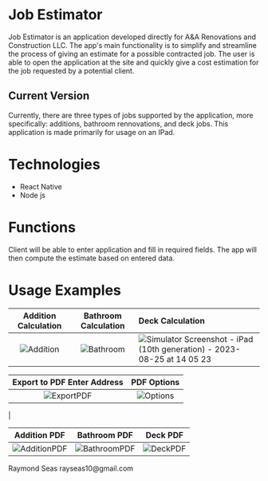 # Job Estimator

Job Estimator is an application developed directly for A&A Renovations and Construction LLC. The app's main functionality is to simplify and streamline the process of giving an estimate for a possible contracted job. The user is able to open the application at the site and quickly give a cost estimation for the job requested by a potential client.

## Current Version

Currently, there are three types of jobs supported by the application, more specifically: additions, bathroom rennovations, and deck jobs.  This application is made primarily for usage on an IPad.

# Technologies
- React Native
- Node js

# Functions

Client will be able to enter application and fill in required fields.  The app will then compute the estimate based on entered data.

# Usage Examples

|Addition Calculation|Bathroom Calculation|Deck Calculation|
|:-:|:-:|:-|
|![Addition](https://github.com/rseas/JobEstimator/assets/70233387/b8a7875c-dd8b-40b7-8e2f-2142b57e664c)| ![Bathroom](https://github.com/rseas/JobEstimator/assets/70233387/404621e8-4e4b-4bf1-bb4f-44ab88530b5e)|![Simulator Screenshot - iPad (10th generation) - 2023-08-25 at 14 05 23](https://github.com/rseas/JobEstimator/assets/70233387/f79d0a64-1a04-4f7c-8b3c-951811637009)|

|Export to PDF Enter Address|PDF Options|
|:-:|:-:|
|![ExportPDF](https://github.com/rseas/JobEstimator/assets/70233387/00fb0c7e-f459-4fd2-b00f-caef3728d535)|![Options](https://github.com/rseas/JobEstimator/assets/70233387/2f8b2a7c-89d4-44fa-ae5d-d62972bf0a2c)
|


|Addition PDF|Bathroom PDF|Deck PDF|
|:-:|:-:|:-:|
|![AdditionPDF](https://github.com/rseas/JobEstimator/assets/70233387/e2916e11-dec4-4435-8cd0-6069c4eb16bb)|![BathroomPDF](https://github.com/rseas/JobEstimator/assets/70233387/f676fc3f-42ab-4a85-8b51-14cada74161a)|![DeckPDF](https://github.com/rseas/JobEstimator/assets/70233387/db9b1d84-cef0-474d-b92b-3590b971c7f4)|


<p>Raymond Seas rayseas10@gmail.com</p>
